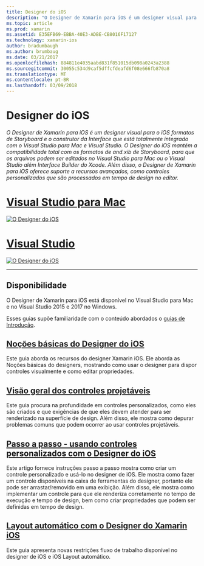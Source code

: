 ```yaml
---
title: Designer do iOS
description: "O Designer de Xamarin para iOS é um designer visual para o iOS formatos de Storyboard e o construtor da Interface que está totalmente integrado com o Visual Studio para Mac e Visual Studio. O Designer do iOS mantém a compatibilidade total com os formatos de and.xib de Storyboard, para que os arquivos podem ser editados no Visual Studio para Mac ou o Visual Studio além Interface Builder do Xcode. Além disso, o Designer de Xamarin para iOS oferece suporte a recursos avançados, como controles personalizados que são processados em tempo de design no editor."
ms.topic: article
ms.prod: xamarin
ms.assetid: E35EFB69-EBBA-40E3-ADBE-CB8016F17127
ms.technology: xamarin-ios
author: bradumbaugh
ms.author: brumbaug
ms.date: 03/21/2017
ms.openlocfilehash: 884811e4035aabd831f851015db098a0243a2388
ms.sourcegitcommit: 30055c534d9caf5dffcfdeafd6f08e666fb870a8
ms.translationtype: MT
ms.contentlocale: pt-BR
ms.lasthandoff: 03/09/2018
---
```

# <a name="ios-designer"></a>Designer do iOS

_O Designer de Xamarin para iOS é um designer visual para o iOS formatos de Storyboard e o construtor da Interface que está totalmente integrado com o Visual Studio para Mac e Visual Studio. O Designer do iOS mantém a compatibilidade total com os formatos de and.xib de Storyboard, para que os arquivos podem ser editados no Visual Studio para Mac ou o Visual Studio além Interface Builder do Xcode. Além disso, o Designer de Xamarin para iOS oferece suporte a recursos avançados, como controles personalizados que são processados em tempo de design no editor._

# <a name="visual-studio-for-mactabvsmac"></a>[Visual Studio para Mac](#tab/vsmac)


[![](images/designer-new1.png "O Designer do iOS")](images/designer-new1.png#lightbox)


# <a name="visual-studiotabvswin"></a>[Visual Studio](#tab/vswin)


[![](images/designer-vs.png "O Designer do iOS")](images/designer-vs.png#lightbox)


-----

## <a name="availability"></a>Disponibilidade

O Designer de Xamarin para iOS está disponível no Visual Studio para Mac e no Visual Studio 2015 e 2017 no Windows.

Esses guias supõe familiaridade com o conteúdo abordados o [guias de Introdução](~/ios/get-started/index.md).


## <a name="ios-designer-basicsintroductionmd"></a>[Noções básicas do Designer do iOS](introduction.md)

Este guia aborda os recursos do designer Xamarin iOS. Ele aborda as Noções básicas do designers, mostrando como usar o designer para dispor controles visualmente e como editar propriedades.

##  <a name="designable-controls-overviewios-designable-controls-overviewmd"></a>[Visão geral dos controles projetáveis](ios-designable-controls-overview.md)

Este guia procura na profundidade em controles personalizados, como eles são criados e que exigências de que eles devem atender para ser renderizado na superfície de design. Além disso, ele mostra como depurar problemas comuns que podem ocorrer ao usar controles projetáveis.

##  <a name="walkthrough---using-custom-controls-with-ios-designerios-designable-controls-walkthroughmd"></a>[Passo a passo - usando controles personalizados com o Designer do iOS](ios-designable-controls-walkthrough.md)

Este artigo fornece instruções passo a passo mostra como criar um controle personalizado e usá-lo no designer de iOS. Ele mostra como fazer um controle disponíveis na caixa de ferramentas do designer, portanto ele pode ser arrastar/removido em uma exibição. Além disso, ele mostra como implementar um controle para que ele renderiza corretamente no tempo de execução e tempo de design, bem como criar propriedades que podem ser definidas em tempo de design.

##  <a name="auto-layout-with-the-xamarin-ios-designerdesigner-auto-layoutmd"></a>[Layout automático com o Designer do Xamarin iOS](designer-auto-layout.md)

Este guia apresenta novas restrições fluxo de trabalho disponível no designer de iOS e iOS Layout automático.
